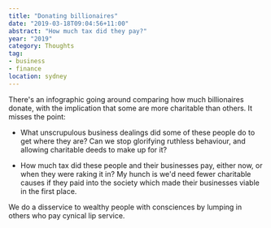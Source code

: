 ```yaml
---
title: "Donating billionaires"
date: "2019-03-18T09:04:56+11:00"
abstract: "How much tax did they pay?"
year: "2019"
category: Thoughts
tag:
- business
- finance
location: sydney
---
```

There's an infographic going around comparing how much billionaires donate, with the implication that some are more charitable than others. It misses the point:

* What unscrupulous business dealings did some of these people do to get where they are? Can we stop glorifying ruthless behaviour, and allowing charitable deeds to make up for it?

* How much tax did these people and their businesses pay, either now, or when they were raking it in? My hunch is we'd need fewer charitable causes if they paid into the society which made their businesses viable in the first place.

We do a disservice to wealthy people with consciences by lumping in others who pay cynical lip service.


